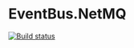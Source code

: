 # EventBus.NetMQ

[![Build status](https://ci.appveyor.com/api/projects/status/cs2jdk8oqi2k37qv?svg=true)](https://ci.appveyor.com/project/tachyon1337/eventbus-netmq)
